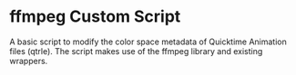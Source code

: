 # ffmpeg Custom Script

A basic script to modify the color space metadata of Quicktime Animation files (qtrle). The script makes use of the ffmpeg library and existing wrappers.
